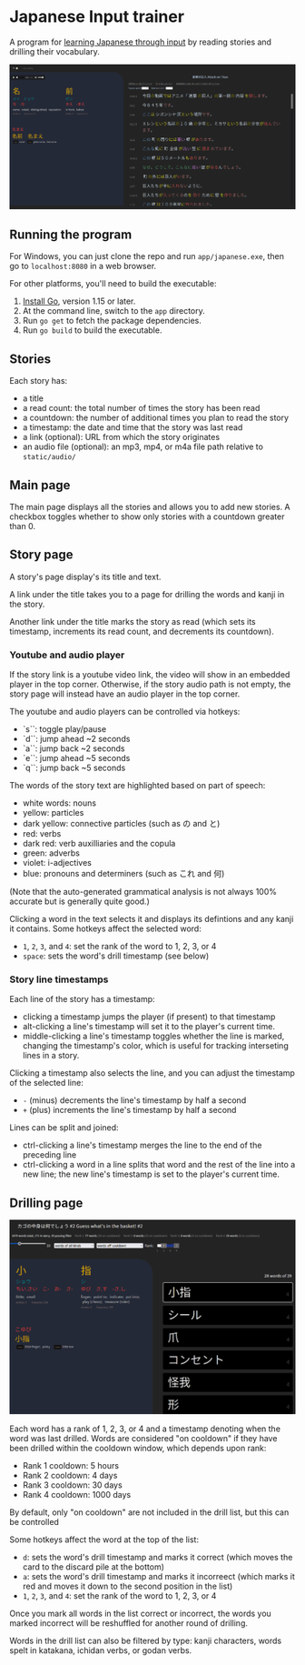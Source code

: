 # Japanese Input trainer

A program for [learning Japanese through input](input.md) by reading stories and drilling their vocabulary.

![](./images/story.png)


## Running the program

For Windows, you can just clone the repo and run `app/japanese.exe`, then go to `localhost:8080` in a web browser.

For other platforms, you'll need to build the executable:

1. [Install Go](https://go.dev/doc/install), version 1.15 or later.
1. At the command line, switch to the `app` directory.
1. Run `go get` to fetch the package dependencies.
1. Run `go build` to build the executable.

## Stories

Each story has:

- a title
- a read count: the total number of times the story has been read
- a countdown: the number of additional times you plan to read the story
- a timestamp: the date and time that the story was last read
- a link (optional): URL from which the story originates
- an audio file (optional): an mp3, mp4, or m4a file path relative to `static/audio/`

## Main page

The main page displays all the stories and allows you to add new stories. A checkbox toggles whether to show only stories with a countdown greater than 0.

## Story page

A story's page display's its title and text. 

A link under the title takes you to a page for drilling the words and kanji in the story.

Another link under the title marks the story as read (which sets its timestamp, increments its read count, and decrements its countdown).

### Youtube and audio player

If the story link is a youtube video link, the video will show in an embedded player in the top corner.
Otherwise, if the story audio path is not empty, the story page will instead have an audio player in the top corner.

The youtube and audio players can be controlled via hotkeys:

- `s``: toggle play/pause
- `d``: jump ahead ~2 seconds
- `a``: jump back ~2 seconds
- `e``: jump ahead ~5 seconds
- `q``: jump back ~5 seconds

The words of the story text are highlighted based on part of speech:

- white words: nouns
- yellow: particles
- dark yellow: connective particles (such as の and と)
- red: verbs
- dark red: verb auxilliaries and the copula
- green: adverbs
- violet: i-adjectives
- blue: pronouns and determiners (such as これ and 何)

(Note that the auto-generated grammatical analysis is not always 100% accurate but is generally quite good.)

Clicking a word in the text selects it and displays its defintions and any kanji it contains. Some hotkeys affect the selected word:

- `1`, `2`, `3`, and `4`: set the rank of the word to 1, 2, 3, or 4 
- `space`: sets the word's drill timestamp (see below)

### Story line timestamps

Each line of the story has a timestamp:

- clicking a timestamp jumps the player (if present) to that timestamp
- alt-clicking a line's timestamp will set it to the player's current time.
- middle-clicking a line's timestamp toggles whether the line is marked, changing the timestamp's color, which is useful for tracking interseting lines in a story.

Clicking a timestamp also selects the line, and you can adjust the timestamp of the selected line:

- `-` (minus) decrements the line's timestamp by half a second
- `+` (plus) increments the line's timestamp by half a second

Lines can be split and joined:

- ctrl-clicking a line's timestamp merges the line to the end of the preceding line
- ctrl-clicking a word in a line splits that word and the rest of the line into a new line; the new line's timestamp is set to the player's current time.

## Drilling page

![](./images/drill.png)

Each word has a rank of 1, 2, 3, or 4 and a timestamp denoting when the word was last drilled. Words are considered "on cooldown" if they have been drilled within the cooldown window, which depends upon rank:

- Rank 1 cooldown: 5 hours
- Rank 2 cooldown: 4 days
- Rank 3 cooldown: 30 days
- Rank 4 cooldown: 1000 days

By default, only "on cooldown" are not included in the drill list, but this can be controlled 

Some hotkeys affect the word at the top of the list:

- `d`: sets the word's drill timestamp and marks it correct (which moves the card to the discard pile at the bottom)
- `a`: sets the word's drill timestamp and marks it incorreect (which marks it red and moves it down to the second position in the list)
- `1`, `2`, `3`, and `4`: set the rank of the word to 1, 2, 3, or 4 

Once you mark all words in the list correct or incorrect, the words you marked incorrect will be reshuffled for another round of drilling.

Words in the drill list can also be filtered by type: kanji characters, words spelt in katakana, ichidan verbs, or godan verbs.